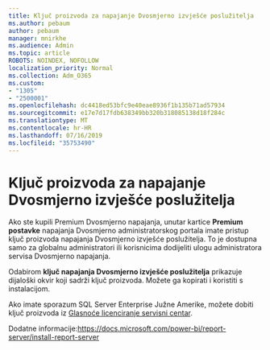 ```yaml
---
title: Ključ proizvoda za napajanje Dvosmjerno izvješće poslužitelja
ms.author: pebaum
author: pebaum
manager: mnirkhe
ms.audience: Admin
ms.topic: article
ROBOTS: NOINDEX, NOFOLLOW
localization_priority: Normal
ms.collection: Adm_O365
ms.custom:
- "1305"
- "2500001"
ms.openlocfilehash: dc4418ed53bfc9e40eae8936f1b135b71ad57934
ms.sourcegitcommit: e17e7d17fdb638349bb320b318085138d18f284c
ms.translationtype: MT
ms.contentlocale: hr-HR
ms.lasthandoff: 07/16/2019
ms.locfileid: "35753490"
---
```

# <a name="power-bi-report-server-product-key"></a>Ključ proizvoda za napajanje Dvosmjerno izvješće poslužitelja

Ako ste kupili Premium Dvosmjerno napajanja, unutar kartice **Premium postavke** napajanja Dvosmjerno administratorskog portala imate pristup ključ proizvoda napajanja Dvosmjerno izvješće poslužitelja. To je dostupna samo za globalnu administratori ili korisnicima dodijeliti ulogu administratora servisa Dvosmjerno napajanja.

Odabirom **ključ napajanja Dvosmjerno izvješće poslužitelja** prikazuje dijaloški okvir koji sadrži ključ proizvoda. Možete ga kopirati i koristiti s instalacijom.

Ako imate sporazum SQL Server Enterprise Južne Amerike, možete dobiti ključ proizvoda iz [Glasnoće licenciranje servisni centar](https://www.microsoft.com/Licensing/servicecenter/).

Dodatne informacije:https://docs.microsoft.com/power-bi/report-server/install-report-server
